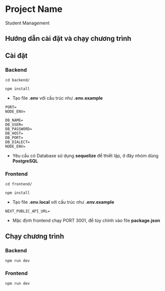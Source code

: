 # Project Name
Student Management

## Hướng dẫn cài đặt và chạy chương trình
## Cài đặt
### Backend
```
cd backend/
```
```
npm install
```
- Tạo file <b>.env</b> với cấu trúc như <b>.env.example</b>
```
PORT=
NODE_ENV=

DB_NAME=
DB_USER=
DB_PASSWORD=
DB_HOST=
DB_PORT=
DB_DIALECT=
NODE_ENV=
```
- Yêu cầu có Database sử dụng <b>sequelize</b> để thiết lập, ở đây nhóm dùng <b>PostgreSQL</b>
### Frontend
```
cd frontend/
```
```
npm install
```
- Tạo file <b>.env.local</b> với cấu trúc như <b>.env.example</b>
```
NEXT_PUBLIC_API_URL=
```
- Mặc định frontend chạy PORT 3001, để tùy chỉnh vào file <b>package.json</b>
## Chạy chương trình
### Backend
```
npm run dev
```
### Frontend
```
npm run dev
```